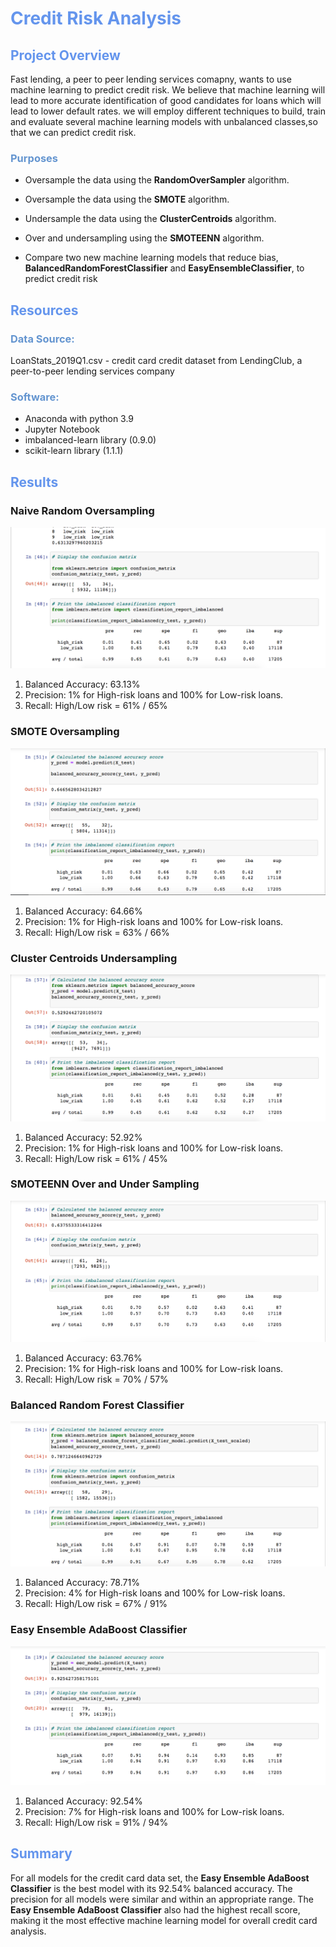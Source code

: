 # <font color=#6495ED>Credit Risk Analysis</font>

## <font color=#6495ED>Project Overview</font>

Fast lending, a peer to peer lending services comapny, wants to use machine learning to predict credit risk. We believe that machine learning will lead to more accurate identification of good candidates for loans which will lead to lower default rates. we will employ different techniques to build, train and evaluate several machine learning models with unbalanced classes,so that we can predict credit risk.

### <font color=#6495D>Purposes</font>

- Oversample the data using the **RandomOverSampler** algorithm.

- Oversample the data using the **SMOTE** algorithm.

- Undersample the data using the **ClusterCentroids** algorithm.

- Over and undersampling using the **SMOTEENN** algorithm.

- Compare two new machine learning models that reduce bias, **BalancedRandomForestClassifier** and **EasyEnsembleClassifier**, to predict credit risk

## <font color=#6495ED>Resources</font>

### <font color=#6495D>Data Source: </font>
LoanStats_2019Q1.csv - credit card credit dataset from LendingClub, a peer-to-peer lending services company

### <font color=#6495D>Software:</font> 
- Anaconda with python 3.9
- Jupyter Notebook
- imbalanced-learn library (0.9.0) 
- scikit-learn library (1.1.1)

## <font color=#6495ED>Results</font> 
### Naive Random Oversampling

![Naive_Random_Oversampling](https://github.com/NingYang2022/Credit_Risk_Analysis/blob/main/images/Naive_Random_Oversampling.png?raw=true)

1. Balanced Accuracy: 63.13%
2. Precision: 1% for High-risk loans and 100% for Low-risk loans.
3. Recall: High/Low risk = 61% / 65%

### SMOTE Oversampling

![SMOTE_Oversampling](https://github.com/NingYang2022/Credit_Risk_Analysis/blob/main/images/SMOTE_Oversampling.png?raw=true)

1. Balanced Accuracy: 64.66%
2. Precision: 1% for High-risk loans and 100% for Low-risk loans.
3. Recall: High/Low risk = 63% / 66%

### Cluster Centroids Undersampling

![Cluster_Centroids_Undersampling](https://github.com/NingYang2022/Credit_Risk_Analysis/blob/main/images/Cluster_Centroids_Undersampling.png?raw=true)

1. Balanced Accuracy: 52.92%
2. Precision: 1% for High-risk loans and 100% for Low-risk loans.
3. Recall: High/Low risk = 61% / 45%

### SMOTEENN Over and Under Sampling

![SMOTEENN_Over_and_Under_Sampling](https://github.com/NingYang2022/Credit_Risk_Analysis/blob/main/images/SMOTEENN_Over_and_Under_Sampling.png?raw=true)

1. Balanced Accuracy: 63.76%
2. Precision: 1% for High-risk loans and 100% for Low-risk loans.
3. Recall: High/Low risk = 70% / 57%

### Balanced Random Forest Classifier

![Balanced_Random_Forest_Classifier](https://github.com/NingYang2022/Credit_Risk_Analysis/blob/main/images/Balanced_Random_Forest_Classifier.png?raw=true)

1. Balanced Accuracy: 78.71%
2. Precision: 4% for High-risk loans and 100% for Low-risk loans.
3. Recall: High/Low risk = 67% / 91%

### Easy Ensemble AdaBoost Classifier

![Easy_Ensemble_AdaBoost_Classifier](https://github.com/NingYang2022/Credit_Risk_Analysis/blob/main/images/Easy_Ensemble_AdaBoost_Classifier.png?raw=true)

1. Balanced Accuracy: 92.54%
2. Precision: 7% for High-risk loans and 100% for Low-risk loans.
3. Recall: High/Low risk = 91% / 94%

## <font color=#6495ED>Summary</font>

For all models for the credit card data set, the **Easy Ensemble AdaBoost Classifier** is the best model  with its 92.54% balanced accuracy. The precision for all models were similar and within an appropriate range. The **Easy Ensemble AdaBoost Classifier** also had the highest recall score, making it the most effective machine learning model for overall credit card analysis.
